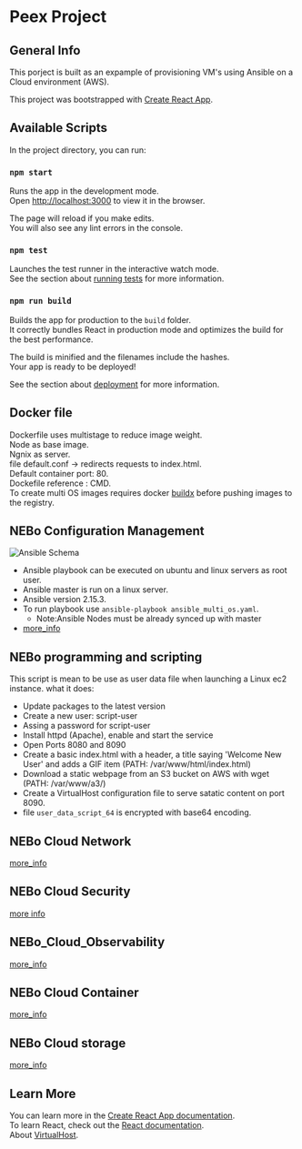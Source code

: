 # Peex Project

## General Info

This porject is built as an expample of provisioning VM's using Ansible on a Cloud environment (AWS). 

This project was bootstrapped with [Create React App](https://github.com/facebook/create-react-app).

## Available Scripts

In the project directory, you can run:

### `npm start`

Runs the app in the development mode.\
Open [http://localhost:3000](http://localhost:3000) to view it in the browser.

The page will reload if you make edits.\
You will also see any lint errors in the console.

### `npm test`

Launches the test runner in the interactive watch mode.\
See the section about [running tests](https://facebook.github.io/create-react-app/docs/running-tests) for more information.

### `npm run build`

Builds the app for production to the `build` folder.\
It correctly bundles React in production mode and optimizes the build for the best performance.

The build is minified and the filenames include the hashes.\
Your app is ready to be deployed!

See the section about [deployment](https://facebook.github.io/create-react-app/docs/deployment) for more information.

## Docker file

Dockerfile uses multistage to reduce image weight.    
Node as base image.   
Ngnix as server.   
file default.conf -> redirects requests to index.html.   
Default container port: 80.   
Dockefile reference : CMD.   
To create multi OS images requires docker [buildx](https://docs.docker.com/reference/cli/docker/buildx/) before pushing images to the registry. 


## NEBo Configuration Management

![Ansible Schema](/Images/Ansible_Diagram.jpg)

- Ansible playbook can be executed on ubuntu and linux servers as root user.  
- Ansible master is run on a linux server.  
- Ansible version 2.15.3.  
- To run playbook use `ansible-playbook ansible_multi_os.yaml`.   
    - Note:Ansible Nodes must be already synced up with master
- [more_info](https://github.com/ucarvaja/Peex_project/tree/main/NEBo_Configuration_Management)

## NEBo programming and scripting

This script is mean to be use as user data file when launching a Linux ec2 instance.
what it does:
- Update packages to the latest version
- Create a new user: script-user
- Assing a password for script-user
- Install httpd (Apache), enable and start the service
- Open Ports 8080 and 8090
- Create a basic index.html with a header, a title saying 'Welcome New User' and adds a GIF item (PATH: /var/www/html/index.html)
- Download a static webpage from an S3 bucket on AWS with wget (PATH: /var/www/a3/)
- Create a VirtualHost configuration file to serve satatic content on port 8090. 
- file `user_data_script_64` is encrypted with base64 encoding. 

## NEBo Cloud Network

[more_info](https://github.com/ucarvaja/Peex_project/tree/main/Cloud_Network_NEBo)

## NEBo Cloud Security

[more info](https://github.com/ucarvaja/Peex_project/tree/main/NEBo_cloud_security)

## NEBo_Cloud_Observability

[more_info](https://github.com/ucarvaja/Peex_project/tree/main/NEBo_Cloud_Observability)

## NEBo Cloud Container

[more_info](https://github.com/ucarvaja/Peex_project/tree/main/NEBo_Cloud_container)

## NEBo Cloud storage

[more_info](https://github.com/ucarvaja/Peex_project/tree/main/NEBo_Cloud_Storage)

## Learn More

You can learn more in the [Create React App documentation](https://facebook.github.io/create-react-app/docs/getting-started).  
To learn React, check out the [React documentation](https://reactjs.org/).  
About [VirtualHost](https://httpd.apache.org/docs/2.4/vhosts/).